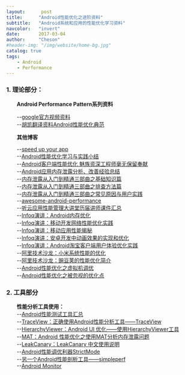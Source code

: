 ```yaml
---
layout:      post
title:      "Android性能优化之进阶资料"
subtitle:   "Android系统和应用的性能优化学习资料"
navcolor:   "invert"
date:       2017-03-04
author:     "Cheson"
#header-img: "/img/website/home-bg.jpg"
catalog: true
tags:
    - Android
    - Performance
---
```



### 1. 理论部分：

&emsp;&emsp;**Android Performance Pattern系列资料**

&emsp;&emsp;--[google官方视频资料](https://www.youtube.com/playlist?list=PLWz5rJ2EKKc9CBxr3BVjPTPoDPLdPIFCE)    
&emsp;&emsp;--[胡凯翻译资料Android性能优化典范](http://hukai.me/blog/archives/)    

&emsp;&emsp;**其他博客**

&emsp;&emsp;--[speed up your app](http://blog.udinic.com/2015/09/15/speed-up-your-app)    
&emsp;&emsp;--[Android性能优化学习与实践小结](https://zhuanlan.zhihu.com/p/23664598)    
&emsp;&emsp;--[Android客户端性能优化 魅族资深工程师毫无保留奉献](http://blog.tingyun.com/web/article/detail/155#rd)     
&emsp;&emsp;--[Android应用内存泄露分析、改善经验总结](https://zhuanlan.zhihu.com/p/20831913?refer=zmywly8866)    
&emsp;&emsp;--[内存泄露从入门到精通三部曲之基础知识篇](http://bugly.qq.com/bbs/forum.php?mod=viewthread&tid=21&extra=page%3D4)    
&emsp;&emsp;--[内存泄露从入门到精通三部曲之排查方法篇](http://bugly.qq.com/bbs/forum.php?mod=viewthread&tid=62&extra=page%3D5)    
&emsp;&emsp;--[内存泄露从入门到精通三部曲之常见原因与用户实践](http://bugly.qq.com/bbs/forum.php?mod=viewthread&tid=125&highlight=%E5%86%85%E5%AD%98%E6%B3%84%E9%9C%B2)    
&emsp;&emsp;--[awesome-android-performance](https://github.com/Juude/awesome-android-performance)      
&emsp;&emsp;--[听云应用性能管理大讲堂历届讲师课件汇总](http://blog.tingyun.com/web/article/detail/515)      
&emsp;&emsp;--[Infoq演讲：Android内存优化](http://www.infoq.com/cn/presentations/android-memory-optimization)       
&emsp;&emsp;--[Infoq演讲：移动开发网络性能优化实践](http://www.infoq.com/cn/presentations/performance-optimization-of-mobile-development-network)    
&emsp;&emsp;--[Infoq演讲：移动应用性能揭秘](http://www.infoq.com/cn/presentations/expose-mobile-application-performance)    
&emsp;&emsp;--[Infoq演讲：安卓开发中动画效果的实现和优化](http://www.infoq.com/cn/presentations/realization-and-optimization-of-animation-effects-in-android-development)    
&emsp;&emsp;--[Infoq演讲：Android淘宝客户端用户体验优化实践](http://www.infoq.com/cn/presentations/android-taobao-clients-user-experience-practice)    
&emsp;&emsp;--[阿里技术沙龙：小米系统性能的优化](http://club.alibabatech.org/resource_detail.htm?topicId=162)    
&emsp;&emsp;--[阿里技术沙龙：豌豆荚的性能优化简介](http://club.alibabatech.org/resource_detail.htm?topicId=126)    
&emsp;&emsp;--[Android性能优化之虚拟机调优](https://zhuanlan.zhihu.com/p/24534940)    
&emsp;&emsp;--[Android性能优化之被忽视的优化点](https://zhuanlan.zhihu.com/p/24890330)    
    

### 2. 工具部分

&emsp;&emsp;**性能分析工具使用：**  
&emsp;&emsp;--[Android性能测试工具汇总](http://www.jianshu.com/p/dab8324c5500)  
&emsp;&emsp;--[TraceView：正确使用Android性能分析工具——TraceView](http://bxbxbai.github.io/2014/10/25/use-trace-view/)  
&emsp;&emsp;--[HierarchyViewer：Android UI 优化——使用HierarchyViewer工具](http://blog.csdn.net/xyz_lmn/article/details/14222975)  
&emsp;&emsp;--[MAT：Android 性能优化之使用MAT分析内存泄露问题](http://blog.csdn.net/xiaanming/article/details/42396507)  
&emsp;&emsp;--[LeakCanary：LeakCanary 中文使用说明](http://blog.csdn.net/xiaanming/article/details/42396507)  
&emsp;&emsp;--[Android性能调优利器StrictMode](https://zhuanlan.zhihu.com/p/25151453)  
&emsp;&emsp;--[另一个Android性能剖析工具——simpleperf](https://zhuanlan.zhihu.com/p/25277481)  
&emsp;&emsp;--[Android Monitor](https://developer.android.com/studio/profile/android-monitor.html)  
